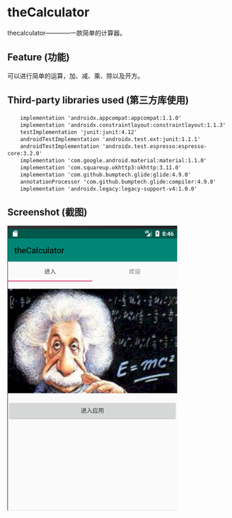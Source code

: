# theCalculator
thecalculator————一款简单的计算器。
## Feature (功能)
可以进行简单的运算，加、减、乘、除以及开方。
## Third-party libraries used (第三方库使用)
```
    implementation 'androidx.appcompat:appcompat:1.1.0'
    implementation 'androidx.constraintlayout:constraintlayout:1.1.3'
    testImplementation 'junit:junit:4.12'
    androidTestImplementation 'androidx.test.ext:junit:1.1.1'
    androidTestImplementation 'androidx.test.espresso:espresso-core:3.2.0'
    implementation 'com.google.android.material:material:1.1.0'
    implementation 'com.squareup.okhttp3:okhttp:3.11.0'
    implementation 'com.github.bumptech.glide:glide:4.9.0'
    annotationProcessor 'com.github.bumptech.glide:compiler:4.9.0'
    implementation 'androidx.legacy:legacy-support-v4:1.0.0'
```
## Screenshot (截图)
![截图](https://github.com/leo572/theCalculator1/blob/master/Screenshot/_CWG%25~E_%7DPEV0AJ%40OH9W%25KU.png)
